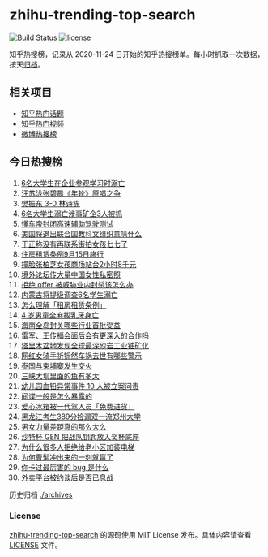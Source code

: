 # zhihu-trending-top-search

[![Build Status](https://github.com/justjavac/zhihu-trending-top-search/workflows/ci/badge.svg?branch=main)](https://github.com/justjavac/zhihu-trending-top-search/actions)
[![license](https://img.shields.io/github/license/justjavac/zhihu-trending-top-search)](https://github.com/justjavac/zhihu-trending-top-search/blob/main/LICENSE)

知乎热搜榜，记录从 2020-11-24 日开始的知乎热搜榜单。每小时抓取一次数据，按天[归档](./archives)。

## 相关项目

- [知乎热门话题](https://github.com/justjavac/zhihu-trending-hot-questions)
- [知乎热门视频](https://github.com/justjavac/zhihu-trending-hot-video)
- [微博热搜榜](https://github.com/justjavac/weibo-trending-hot-search)

## 今日热搜榜

<!-- BEGIN -->
<!-- 最后更新时间 Fri Jul 25 2025 17:27:13 GMT+0800 (China Standard Time) -->

1. [6名大学生在企业参观学习时溺亡](https://www.zhihu.com/search?q=6%E5%90%8D%E5%A4%A7%E5%AD%A6%E7%94%9F%E5%9C%A8%E4%BC%81%E4%B8%9A%E5%8F%82%E8%A7%82%E5%AD%A6%E4%B9%A0%E6%97%B6%E6%BA%BA%E4%BA%A1)
1. [汪苏泷张碧晨《年轮》原唱之争](https://www.zhihu.com/search?q=%E6%B1%AA%E8%8B%8F%E6%B3%B7%E5%BC%A0%E7%A2%A7%E6%99%A8%E3%80%8A%E5%B9%B4%E8%BD%AE%E3%80%8B%E5%8E%9F%E5%94%B1%E4%B9%8B%E4%BA%89)
1. [樊振东 3-0 林诗栋](https://www.zhihu.com/search?q=%E6%A8%8A%E6%8C%AF%E4%B8%9C%203-0%20%E6%9E%97%E8%AF%97%E6%A0%8B)
1. [6名大学生溺亡涉事矿企3人被抓](https://www.zhihu.com/search?q=6%E5%90%8D%E5%A4%A7%E5%AD%A6%E7%94%9F%E6%BA%BA%E4%BA%A1%E6%B6%89%E4%BA%8B%E7%9F%BF%E4%BC%813%E4%BA%BA%E8%A2%AB%E6%8A%93)
1. [懂车帝封闭高速辅助驾驶测试](https://www.zhihu.com/search?q=%E6%87%82%E8%BD%A6%E5%B8%9D%E5%B0%81%E9%97%AD%E9%AB%98%E9%80%9F%E8%BE%85%E5%8A%A9%E9%A9%BE%E9%A9%B6%E6%B5%8B%E8%AF%95)
1. [美国将退出联合国教科文组织意味什么](https://www.zhihu.com/search?q=%E7%BE%8E%E5%9B%BD%E5%B0%86%E9%80%80%E5%87%BA%E8%81%94%E5%90%88%E5%9B%BD%E6%95%99%E7%A7%91%E6%96%87%E7%BB%84%E7%BB%87%E6%84%8F%E5%91%B3%E4%BB%80%E4%B9%88)
1. [于正称没有再联系街拍女孩七七了](https://www.zhihu.com/search?q=%E4%BA%8E%E6%AD%A3%E7%A7%B0%E6%B2%A1%E6%9C%89%E5%86%8D%E8%81%94%E7%B3%BB%E8%A1%97%E6%8B%8D%E5%A5%B3%E5%AD%A9%E4%B8%83%E4%B8%83%E4%BA%86)
1. [住房租赁条例9月15日施行](https://www.zhihu.com/search?q=%E4%BD%8F%E6%88%BF%E7%A7%9F%E8%B5%81%E6%9D%A1%E4%BE%8B9%E6%9C%8815%E6%97%A5%E6%96%BD%E8%A1%8C)
1. [撞脸张柏芝女孩商场站台2小时8千元](https://www.zhihu.com/search?q=%E6%92%9E%E8%84%B8%E5%BC%A0%E6%9F%8F%E8%8A%9D%E5%A5%B3%E5%AD%A9%E5%95%86%E5%9C%BA%E7%AB%99%E5%8F%B02%E5%B0%8F%E6%97%B68%E5%8D%83%E5%85%83)
1. [境外论坛传大量中国女性私密照](https://www.zhihu.com/search?q=%E5%A2%83%E5%A4%96%E8%AE%BA%E5%9D%9B%E4%BC%A0%E5%A4%A7%E9%87%8F%E4%B8%AD%E5%9B%BD%E5%A5%B3%E6%80%A7%E7%A7%81%E5%AF%86%E7%85%A7)
1. [拒绝 offer 被威胁业内封杀该怎么办](https://www.zhihu.com/search?q=%E6%8B%92%E7%BB%9D%20offer%20%E8%A2%AB%E5%A8%81%E8%83%81%E4%B8%9A%E5%86%85%E5%B0%81%E6%9D%80%E8%AF%A5%E6%80%8E%E4%B9%88%E5%8A%9E)
1. [内蒙古将提级调查6名学生溺亡](https://www.zhihu.com/search?q=%E5%86%85%E8%92%99%E5%8F%A4%E5%B0%86%E6%8F%90%E7%BA%A7%E8%B0%83%E6%9F%A56%E5%90%8D%E5%AD%A6%E7%94%9F%E6%BA%BA%E4%BA%A1)
1. [怎么理解「租房租赁条例」](https://www.zhihu.com/search?q=%E6%80%8E%E4%B9%88%E7%90%86%E8%A7%A3%E3%80%8C%E7%A7%9F%E6%88%BF%E7%A7%9F%E8%B5%81%E6%9D%A1%E4%BE%8B%E3%80%8D)
1. [4 岁男童全麻拔乳牙身亡](https://www.zhihu.com/search?q=4%20%E5%B2%81%E7%94%B7%E7%AB%A5%E5%85%A8%E9%BA%BB%E6%8B%94%E4%B9%B3%E7%89%99%E8%BA%AB%E4%BA%A1)
1. [海南全岛封关哪些行业首批受益](https://www.zhihu.com/search?q=%E6%B5%B7%E5%8D%97%E5%85%A8%E5%B2%9B%E5%B0%81%E5%85%B3%E5%93%AA%E4%BA%9B%E8%A1%8C%E4%B8%9A%E9%A6%96%E6%89%B9%E5%8F%97%E7%9B%8A)
1. [雷军、王传福会面后会有更深入的合作吗](https://www.zhihu.com/search?q=%E9%9B%B7%E5%86%9B%E3%80%81%E7%8E%8B%E4%BC%A0%E7%A6%8F%E4%BC%9A%E9%9D%A2%E5%90%8E%E4%BC%9A%E6%9C%89%E6%9B%B4%E6%B7%B1%E5%85%A5%E7%9A%84%E5%90%88%E4%BD%9C%E5%90%97)
1. [塔里木盆地发现全球最深砂岩工业铀矿化](https://www.zhihu.com/search?q=%E5%A1%94%E9%87%8C%E6%9C%A8%E7%9B%86%E5%9C%B0%E5%8F%91%E7%8E%B0%E5%85%A8%E7%90%83%E6%9C%80%E6%B7%B1%E7%A0%82%E5%B2%A9%E5%B7%A5%E4%B8%9A%E9%93%80%E7%9F%BF%E5%8C%96)
1. [网红女骑手祈铄然车祸去世有哪些警示](https://www.zhihu.com/search?q=%E7%BD%91%E7%BA%A2%E5%A5%B3%E9%AA%91%E6%89%8B%E7%A5%88%E9%93%84%E7%84%B6%E8%BD%A6%E7%A5%B8%E5%8E%BB%E4%B8%96%E6%9C%89%E5%93%AA%E4%BA%9B%E8%AD%A6%E7%A4%BA)
1. [泰国与柬埔寨发生交火](https://www.zhihu.com/search?q=%E6%B3%B0%E5%9B%BD%E4%B8%8E%E6%9F%AC%E5%9F%94%E5%AF%A8%E5%8F%91%E7%94%9F%E4%BA%A4%E7%81%AB)
1. [三峡大坝里面的鱼有多大](https://www.zhihu.com/search?q=%E4%B8%89%E5%B3%A1%E5%A4%A7%E5%9D%9D%E9%87%8C%E9%9D%A2%E7%9A%84%E9%B1%BC%E6%9C%89%E5%A4%9A%E5%A4%A7)
1. [幼儿园血铅异常事件 10 人被立案问责](https://www.zhihu.com/search?q=%E5%B9%BC%E5%84%BF%E5%9B%AD%E8%A1%80%E9%93%85%E5%BC%82%E5%B8%B8%E4%BA%8B%E4%BB%B6%2010%20%E4%BA%BA%E8%A2%AB%E7%AB%8B%E6%A1%88%E9%97%AE%E8%B4%A3)
1. [间谍一般是怎么暴露的](https://www.zhihu.com/search?q=%E9%97%B4%E8%B0%8D%E4%B8%80%E8%88%AC%E6%98%AF%E6%80%8E%E4%B9%88%E6%9A%B4%E9%9C%B2%E7%9A%84)
1. [爱心冰箱被一代驾人员「免费进货」](https://www.zhihu.com/search?q=%E7%88%B1%E5%BF%83%E5%86%B0%E7%AE%B1%E8%A2%AB%E4%B8%80%E4%BB%A3%E9%A9%BE%E4%BA%BA%E5%91%98%E3%80%8C%E5%85%8D%E8%B4%B9%E8%BF%9B%E8%B4%A7%E3%80%8D)
1. [黑龙江考生389分捡漏双一流郑州大学](https://www.zhihu.com/search?q=%E9%BB%91%E9%BE%99%E6%B1%9F%E8%80%83%E7%94%9F389%E5%88%86%E6%8D%A1%E6%BC%8F%E5%8F%8C%E4%B8%80%E6%B5%81%E9%83%91%E5%B7%9E%E5%A4%A7%E5%AD%A6)
1. [男女力量差距真的那么大么](https://www.zhihu.com/search?q=%E7%94%B7%E5%A5%B3%E5%8A%9B%E9%87%8F%E5%B7%AE%E8%B7%9D%E7%9C%9F%E7%9A%84%E9%82%A3%E4%B9%88%E5%A4%A7%E4%B9%88)
1. [沙特杯 GEN 把战队钥匙放入奖杯底座](https://www.zhihu.com/search?q=%E6%B2%99%E7%89%B9%E6%9D%AF%20GEN%20%E6%8A%8A%E6%88%98%E9%98%9F%E9%92%A5%E5%8C%99%E6%94%BE%E5%85%A5%E5%A5%96%E6%9D%AF%E5%BA%95%E5%BA%A7)
1. [为什么很多人拒绝给老小区加装电梯](https://www.zhihu.com/search?q=%E4%B8%BA%E4%BB%80%E4%B9%88%E5%BE%88%E5%A4%9A%E4%BA%BA%E6%8B%92%E7%BB%9D%E7%BB%99%E8%80%81%E5%B0%8F%E5%8C%BA%E5%8A%A0%E8%A3%85%E7%94%B5%E6%A2%AF)
1. [为何曹髦冲出来的一刻就赢了](https://www.zhihu.com/search?q=%E4%B8%BA%E4%BD%95%E6%9B%B9%E9%AB%A6%E5%86%B2%E5%87%BA%E6%9D%A5%E7%9A%84%E4%B8%80%E5%88%BB%E5%B0%B1%E8%B5%A2%E4%BA%86)
1. [你卡过最厉害的 bug 是什么](https://www.zhihu.com/search?q=%E4%BD%A0%E5%8D%A1%E8%BF%87%E6%9C%80%E5%8E%89%E5%AE%B3%E7%9A%84%20bug%20%E6%98%AF%E4%BB%80%E4%B9%88)
1. [外卖平台被约谈后是否已息战](https://www.zhihu.com/search?q=%E5%A4%96%E5%8D%96%E5%B9%B3%E5%8F%B0%E8%A2%AB%E7%BA%A6%E8%B0%88%E5%90%8E%E6%98%AF%E5%90%A6%E5%B7%B2%E6%81%AF%E6%88%98)

<!-- END -->

历史归档 [./archives](./archives)

### License

[zhihu-trending-top-search](https://github.com/justjavac/zhihu-trending-top-search) 的源码使用 MIT License
发布。具体内容请查看 [LICENSE](./LICENSE) 文件。
